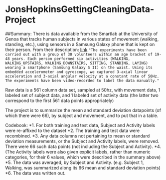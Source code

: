 JonsHopkinsGettingCleaningData-Project
======================================
##Summary:
There is data available from the Smartlab at the University of Genoa that tracks human subjects in various states of movement (walking, standing, etc.), using sensors in a Samsung Galaxy phone that is kept on their person. From their description:
[link](http://archive.ics.uci.edu/ml/datasets/Human+Activity+Recognition+Using+Smartphones)
`"The experiments have been carried out with a group of 30 volunteers within an age bracket of 19-48 years. Each person performed six activities (WALKING, WALKING_UPSTAIRS, WALKING_DOWNSTAIRS, SITTING, STANDING, LAYING) wearing a smartphone (Samsung Galaxy S II) on the waist. Using its embedded accelerometer and gyroscope, we captured 3-axial linear acceleration and 3-axial angular velocity at a constant rate of 50Hz. The experiments have been video-recorded to label the data manually."`

Raw data is a 561 column data set, sampled at 50hz, with movement data, 1 labeled set of subject data, and 1 labeled set of activity data (the latter two correspond to the first 561 data points appropriately)

The project is to summarize the mean and standard deviation datapoints (of which there were 66), by subject and movement, and to put that in a table.

Codebook:
*1. For both training and test data, Subject and Activity labels were re-affixed to the dataset
*2. The training and test data were recombined.
*3. Any data columns not pertaining to mean or standard deviation measurements, or the Subject and Activity labels, were removed. There were 66 such data points (not including the Subject and Activity).
*4. (The Activity labels were also given explicit labels, rather than numeric categories, for their 6 values, which were described in the summary above)
*5. The data was averaged, by Subject and Activity. (e.g. Subject 1, Walking, was summarized along its 66 mean and standard deviation points)
*6. The data was written out.